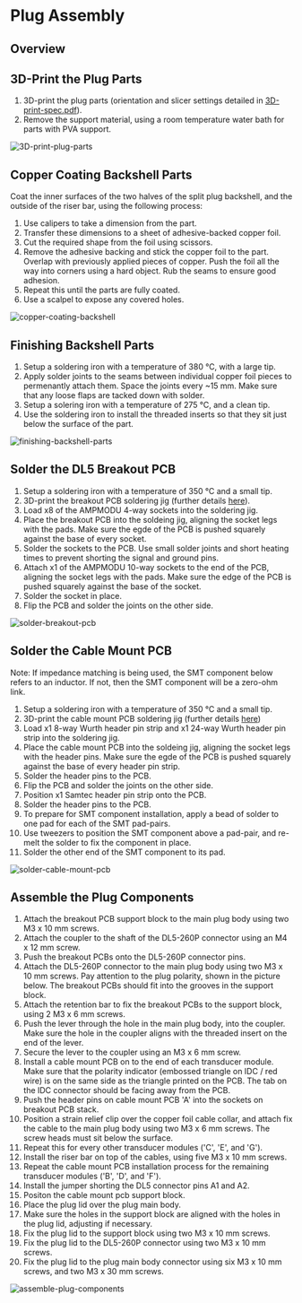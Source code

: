 # Plug Assembly

## Overview

## 3D-Print the Plug Parts

1. 3D-print the plug parts (orientation and slicer settings detailed in [3D-print-spec.pdf](https://github.com/morganjroberts/open-UST/blob/main/hardware-distribution/3D-print-spec.pdf)).
1. Remove the support material, using a room temperature water bath for parts with PVA support.

![3D-print-plug-parts](img/plug-assembly/3D-print-plug-parts.png)

## Copper Coating Backshell Parts

Coat the inner surfaces of the two halves of the split plug backshell, and the outside of the riser bar, using the following process:

1. Use calipers to take a dimension from the part.
1. Transfer these dimensions to a sheet of adhesive-backed copper foil.
1. Cut the required shape from the foil using scissors.
1. Remove the adhesive backing and stick the copper foil to the part. Overlap with previously applied pieces of copper. Push the foil all the way into corners using a hard object. Rub the seams to ensure good adhesion.
1. Repeat this until the parts are fully coated.
1. Use a scalpel to expose any covered holes.

![copper-coating-backshell](img/plug-assembly/copper-coating-backshell.png)

## Finishing Backshell Parts

1. Setup a soldering iron with a temperature of 380 °C, with a large tip.
1. Apply solder joints to the seams between individual copper foil pieces to permenantly attach them. Space the joints every ~15 mm. Make sure that any loose flaps are tacked down with solder.
1. Setup a solering iron with a temperature of 275 °C, and a clean tip.
1. Use the soldering iron to install the threaded inserts so that they sit just below the surface of the part.

![finishing-backshell-parts](img/plug-assembly/finishing-backshell-parts.png)

## Solder the DL5 Breakout PCB

1. Setup a soldering iron with a temperature of 350 °C and a small tip.
1. 3D-print the breakout PCB soldering jig (further details [here](custom-tooling-manufacture.md)).
1. Load x8 of the AMPMODU 4-way sockets into the soldering jig.
1. Place the breakout PCB into the soldeing jig, aligning the socket legs with the pads. Make sure the egde of the PCB is pushed squarely against the base of every socket.
1. Solder the sockets to the PCB. Use small solder joints and short heating times to prevent shorting the signal and ground pins.
1. Attach x1 of the AMPMODU 10-way sockets to the end of the PCB, aligning the socket legs with the pads. Make sure the edge of the PCB is pushed squarely against the base of the socket.
1. Solder the socket in place.
1. Flip the PCB and solder the joints on the other side.

![solder-breakout-pcb](img/plug-assembly/solder-breakout-pcb.png)

## Solder the Cable Mount PCB

Note: If impedance matching is being used, the SMT component below refers to an inductor. If not, then the SMT component will be a zero-ohm link.

1. Setup a soldering iron with a temperature of 350 °C and a small tip.
1. 3D-print the cable mount PCB soldering jig (further details [here](custom-tooling-manufacture.md))
1. Load x1 8-way Wurth header pin strip and x1 24-way Wurth header pin strip into the soldering jig.
1. Place the cable mount PCB into the soldeing jig, aligning the socket legs with the header pins. Make sure the egde of the PCB is pushed squarely against the base of every header pin strip.
1. Solder the header pins to the PCB. 
1. Flip the PCB and solder the joints on the other side.
1. Position x1 Samtec header pin strip onto the PCB.
1. Solder the header pins to the PCB. 
1. To prepare for SMT component installation, apply a bead of solder to one pad for each of the SMT pad-pairs.
1. Use tweezers to position the SMT component above a pad-pair, and re-melt the solder to fix the component in place.
1. Solder the other end of the SMT component to its pad.

![solder-cable-mount-pcb](img/plug-assembly/solder-cable-mount-pcb.png)

## Assemble the Plug Components

1. Attach the breakout PCB support block to the main plug body using two M3 x 10 mm screws.
1. Attach the coupler to the shaft of the DL5-260P connector using an M4 x 12 mm screw.
1. Push the breakout PCBs onto the DL5-260P connector pins.
1. Attach the DL5-260P connector to the main plug body using two M3 x 10 mm screws. Pay attention to the plug polarity, shown in the picture below. The breakout PCBs should fit into the grooves in the support block.
1. Attach the retention bar to fix the breakout PCBs to the support block, using 2 M3 x 6 mm screws.
1. Push the lever through the hole in the main plug body, into the coupler. Make sure the hole in the coupler aligns with the threaded insert on the end of the lever.
1. Secure the lever to the coupler using an M3 x 6 mm screw.
1. Install a cable mount PCB on to the end of each transducer module. Make sure that the polarity indicator (embossed triangle on IDC / red wire) is on the same side as the triangle printed on the PCB. The tab on the IDC connector should be facing away from the PCB.
1. Push the header pins on cable mount PCB 'A' into the sockets on breakout PCB stack.
1. Position a strain relief clip over the copper foil cable collar, and attach fix the cable to the main plug body using two M3 x 6 mm screws. The screw heads must sit below the surface.
1. Repeat this for every other transducer modules  ('C', 'E', and 'G').
1. Install the riser bar on top of the cables, using five M3 x 10 mm screws.
1. Repeat the cable mount PCB installation process for the remaining transducer modules ('B', 'D', and 'F').
1. Install the jumper shorting the DL5 connector pins A1 and A2.
1. Positon the cable mount pcb support block.
1. Place the plug lid over the plug main body. 
1. Make sure the holes in the support block are aligned with the holes in the plug lid, adjusting if necessary.
1. Fix the plug lid to the support block using two M3 x 10 mm screws.
1. Fix the plug lid to the DL5-260P connector using two M3 x 10 mm screws.
1. Fix the plug lid to the plug main body connector using six M3 x 10 mm screws, and two M3 x 30 mm screws.

![assemble-plug-components](img/plug-assembly/assemble-plug-components.png)